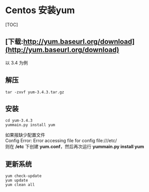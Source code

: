 # Centos 安装yum

[TOC]

## [下载:http://yum.baseurl.org/download](http://yum.baseurl.org/download)

以 3.4 为例
## 解压
```shell
tar -zxvf yum-3.4.3.tar.gz
```

## 安装
```shell
cd yum-3.4.3
yummain.py install yum
```

如果报缺少配置文件  
Config Error: Error accessing file for config file:///etc/  
则在 **/etc** 下创建 **yum.conf**，然后再次运行 **yummain.py install yum**

## 更新系统
```shell
yum check-update  
yum update  
yum clean all 
```